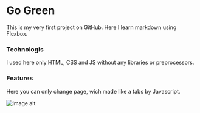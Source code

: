 # Go Green
This is my very first project on GitHub. Here I learn markdown using Flexbox. 

### Technologis

I used here only HTML, CSS and JS without any libraries or preprocessors.

### Features
Here you can only change page, wich made like a tabs by Javascript. 

![Image alt](https://github.com/Egor-Gaidiuchenko/goGreen/tree/main/forReadme/screenshotHome.png)
